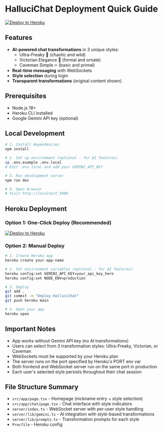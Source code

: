 # HalluciChat Deployment Quick Guide

[![Deploy to Heroku](https://www.herokucdn.com/deploy/button.svg)](https://www.heroku.com/deploy?template=https://github.com/marcinciarka/hallucichat)

## Features

- **AI-powered chat transformations** in 3 unique styles:
  - Ultra-Freaky 👅 (chaotic and wild)
  - Victorian Elegance 🎩 (formal and ornate)
  - Caveman Simple 🔥 (basic and primal)
- **Real-time messaging** with WebSockets
- **Style selection** during login
- **Transparent transformations** (original content shown)

## Prerequisites

- Node.js 18+
- Heroku CLI installed
- Google Gemini API key (optional)

## Local Development

```bash
# 1. Install dependencies
npm install

# 2. Set up environment (optional - for AI features)
cp .env.example .env.local
# Edit .env.local and add your GEMINI_API_KEY

# 3. Run development server
npm run dev

# 4. Open browser
# Visit http://localhost:3000
```

## Heroku Deployment

### Option 1: One-Click Deploy (Recommended)

[![Deploy to Heroku](https://www.herokucdn.com/deploy/button.svg)](https://heroku.com/deploy)

### Option 2: Manual Deploy

```bash
# 1. Create Heroku app
heroku create your-app-name

# 2. Set environment variables (optional - for AI features)
heroku config:set GEMINI_API_KEY=your_api_key_here
heroku config:set NODE_ENV=production

# 3. Deploy
git add .
git commit -m "Deploy HalluciChat"
git push heroku main

# 4. Open your app
heroku open
```

## Important Notes

- App works without Gemini API key (no AI transformations)
- Users can select from 3 transformation styles: Ultra-Freaky, Victorian, or Caveman
- WebSockets must be supported by your Heroku plan
- The server runs on the port specified by Heroku's PORT env var
- Both frontend and WebSocket server run on the same port in production
- Each user's selected style persists throughout their chat session

## File Structure Summary

- `src/app/page.tsx` - Homepage (nickname entry + style selection)
- `src/app/chat/page.tsx` - Chat interface with style indicators
- `server/index.ts` - WebSocket server with per-user style handling
- `server/lib/gemini.ts` - AI integration with style-based transformations
- `server/lib/prompts.ts` - Transformation prompts for each style
- `Procfile` - Heroku config
